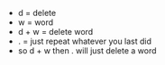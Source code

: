 - d = delete 
- w = word
- d + w = delete word
- . = just repeat whatever you last did
- so d + w then . will just delete a word 